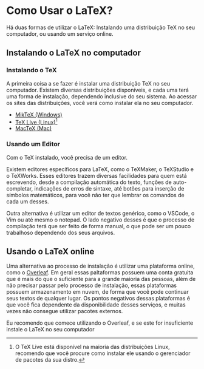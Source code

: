 # Como Usar o LaTeX?

Há duas formas de utilizar o LaTeX: Instalando uma distribuição TeX no seu computador, ou usando um 
serviço online.

## Instalando o LaTeX no computador

### Instalando o TeX

A primeira coisa a se fazer é instalar uma distribuição TeX no seu computador. Existem diversas 
distribuições disponíveis, e cada uma terá uma forma de instalação, dependendo inclusive do seu 
sistema. Ao acessar os sites das distribuições, você verá como instalar ela no seu computador.

- [MikTeX (Windows)](https://miktex.org/)
- [TeX Live (Linux)[^1]](https://www.tug.org/texlive/)
- [MacTeX (Mac)](https://tug.org/mactex/)

[^1]: O TeX Live está disponível na maioria das distribuições Linux, recomendo que você procure como instalar ele usando o gerenciador de pacotes da sua distro.

### Usando um Editor

Com o TeX instalado, você precisa de um editor.

Existem editores específicos para LaTeX, como o TeXMaker, o TeXStudio e o TeXWorks. Esses editores
trazem diversas facilidades para quem está escrevendo, desde a compilação automática do texto,
funções de auto-completar, indicações de erros de sintaxe, até botões para inserção de símbolos 
matemáticos, para você não ter que lembrar os comandos de cada um desses.

Outra alternativa é utilizar um editor de textos genérico, como o VSCode, o Vim ou até mesmo o 
notepad. O lado negativo desses é que o processo de compilação terá que ser feito de forma manual, 
o que pode ser um pouco trabalhoso dependendo dos seus arquivos.


## Usando o LaTeX online

Uma alternativa ao processo de instalação é utilizar uma plataforma online, como o [Overleaf](https://overleaf.com).
Em geral essas paltaformas possuem uma conta gratuita que é mais do que o suficiente para a grande
maioria das pessoas, além de não precisar passar pelo processo de instalação, essas plataformas 
possuem armazenamento em nuvem, de forma que você pode continuar seus textos de qualquer lugar.
Os pontos negativos dessas plataformas é que você fica dependente da disponibilidade desses 
serviços, e muitas vezes não consegue utilizar pacotes externos.

Eu recomendo que comece utilizando o Overleaf, e se este for insuficiente instale o LaTeX no seu computador